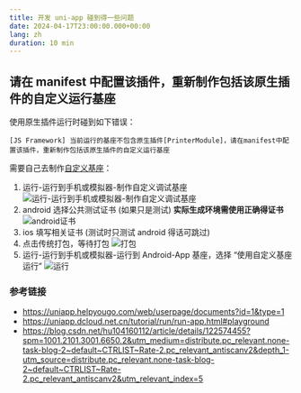 ```yaml
---
title: 开发 uni-app 碰到得一些问题
date: 2024-04-17T23:00:00.000+00:00
lang: zh
duration: 10 min
---
```


## 请在 manifest 中配置该插件，重新制作包括该原生插件的自定义运行基座

使用原生插件运行时碰到如下错误：

```log
[JS Framework] 当前运行的基座不包含原生插件[PrinterModule]，请在manifest中配置该插件，重新制作包括该原生插件的自定义运行基座
```

需要自己去制作[自定义基座](https://uniapp.helpyougo.com/web/userpage/documents?id=1&type=1)：

1. 运行-运行到手机或模拟器-制作自定义调试基座
![运行-运行到手机或模拟器-制作自定义调试基座](/images/uni-app/1.png)
2. android 选择公共测试证书 (如果只是测试) **实际生成环境需使用正确得证书**
![android证书](/images/uni-app/2.png)
3. ios 填写相关证书 (测试时只测试 android 得话可跳过)
4. 点击传统打包，等待打包
![打包](/images/uni-app/3.png)
5. 运行-运行到手机或模拟器-运行到 Android-App 基座，选择 “使用自定义基座运行”
![运行](/images/uni-app/4.png)

### 参考链接

- https://uniapp.helpyougo.com/web/userpage/documents?id=1&type=1
- https://uniapp.dcloud.net.cn/tutorial/run/run-app.html#playground
- https://blog.csdn.net/hu104160112/article/details/122574455?spm=1001.2101.3001.6650.2&utm_medium=distribute.pc_relevant.none-task-blog-2~default~CTRLIST~Rate-2.pc_relevant_antiscanv2&depth_1-utm_source=distribute.pc_relevant.none-task-blog-2~default~CTRLIST~Rate-2.pc_relevant_antiscanv2&utm_relevant_index=5
